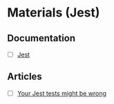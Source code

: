 # Materials (Jest)

## Documentation

- [ ] [Jest](https://jestjs.io/)

## Articles

- [ ] [Your Jest tests might be wrong](https://jamiemagee.co.uk/blog/your-jest-tests-might-be-wrong/)
